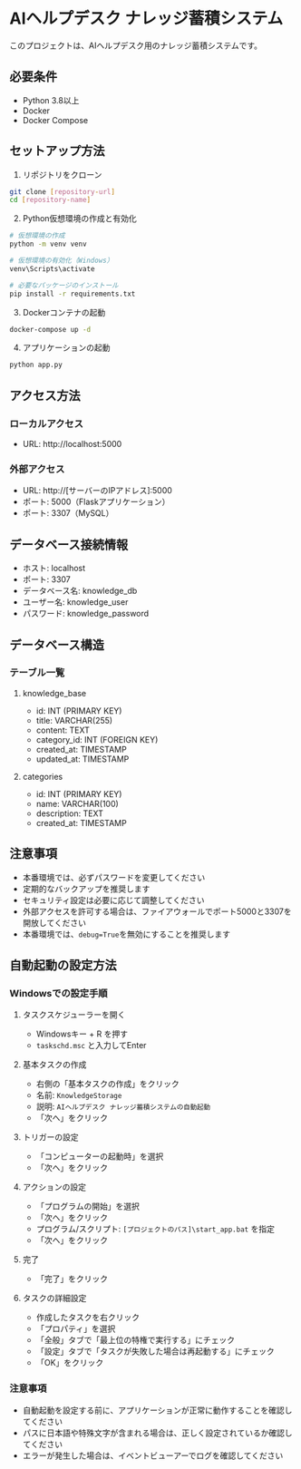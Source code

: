 # AIヘルプデスク ナレッジ蓄積システム

このプロジェクトは、AIヘルプデスク用のナレッジ蓄積システムです。

## 必要条件

- Python 3.8以上
- Docker
- Docker Compose

## セットアップ方法

1. リポジトリをクローン
```bash
git clone [repository-url]
cd [repository-name]
```

2. Python仮想環境の作成と有効化
```bash
# 仮想環境の作成
python -m venv venv

# 仮想環境の有効化（Windows）
venv\Scripts\activate

# 必要なパッケージのインストール
pip install -r requirements.txt
```

3. Dockerコンテナの起動
```bash
docker-compose up -d
```

4. アプリケーションの起動
```bash
python app.py
```

## アクセス方法

### ローカルアクセス
- URL: http://localhost:5000

### 外部アクセス
- URL: http://[サーバーのIPアドレス]:5000
- ポート: 5000（Flaskアプリケーション）
- ポート: 3307（MySQL）

## データベース接続情報
- ホスト: localhost
- ポート: 3307
- データベース名: knowledge_db
- ユーザー名: knowledge_user
- パスワード: knowledge_password

## データベース構造

### テーブル一覧

1. knowledge_base
   - id: INT (PRIMARY KEY)
   - title: VARCHAR(255)
   - content: TEXT
   - category_id: INT (FOREIGN KEY)
   - created_at: TIMESTAMP
   - updated_at: TIMESTAMP

2. categories
   - id: INT (PRIMARY KEY)
   - name: VARCHAR(100)
   - description: TEXT
   - created_at: TIMESTAMP

## 注意事項

- 本番環境では、必ずパスワードを変更してください
- 定期的なバックアップを推奨します
- セキュリティ設定は必要に応じて調整してください
- 外部アクセスを許可する場合は、ファイアウォールでポート5000と3307を開放してください
- 本番環境では、`debug=True`を無効にすることを推奨します

## 自動起動の設定方法

### Windowsでの設定手順

1. タスクスケジューラーを開く
   - Windowsキー + R を押す
   - `taskschd.msc` と入力してEnter

2. 基本タスクの作成
   - 右側の「基本タスクの作成」をクリック
   - 名前: `KnowledgeStorage`
   - 説明: `AIヘルプデスク ナレッジ蓄積システムの自動起動`
   - 「次へ」をクリック

3. トリガーの設定
   - 「コンピューターの起動時」を選択
   - 「次へ」をクリック

4. アクションの設定
   - 「プログラムの開始」を選択
   - 「次へ」をクリック
   - プログラム/スクリプト: `[プロジェクトのパス]\start_app.bat` を指定
   - 「次へ」をクリック

5. 完了
   - 「完了」をクリック

6. タスクの詳細設定
   - 作成したタスクを右クリック
   - 「プロパティ」を選択
   - 「全般」タブで「最上位の特権で実行する」にチェック
   - 「設定」タブで「タスクが失敗した場合は再起動する」にチェック
   - 「OK」をクリック

### 注意事項
- 自動起動を設定する前に、アプリケーションが正常に動作することを確認してください
- パスに日本語や特殊文字が含まれる場合は、正しく設定されているか確認してください
- エラーが発生した場合は、イベントビューアーでログを確認してください 